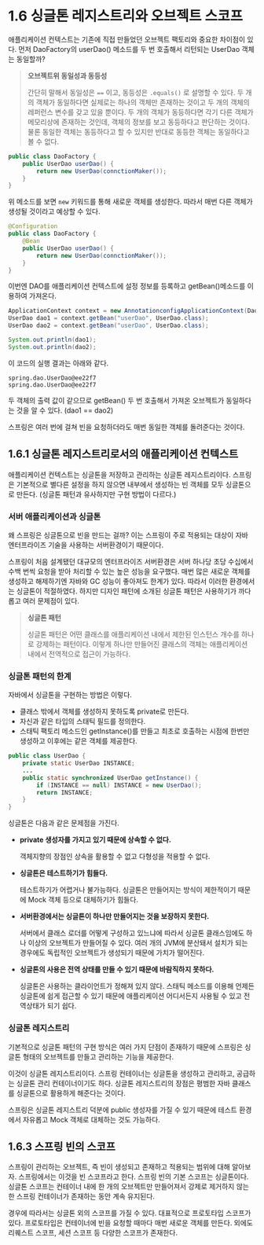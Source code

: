 # 1.6 싱글톤 레지스트리와 오브젝트 스코프

애플리케이션 컨텍스트는 기존에 직접 만들었던 오브젝트 팩토리와 중요한 차이점이 있다. 먼저 DaoFactory의 userDao() 메소드를 두 번 호출해서 리턴되는 UserDao 객체는 동일할까?


> **오브젝트위 동일성과 동등성**
>
> 간단히 말해서 동일성은 `==` 이고, 동등성은 `.equals()` 로 설명할 수 있다. 두 개의 객체가 동일하다면 실제로는 하나의 객체만 존재하는 것이고 두 개의 객체의 레퍼런스 변수를 갖고 있을 뿐이다. 두 개의 객체가 동등하다면 각기 다른 객체가 메모리상에 존재하는 것인데, 객체의 정보를 보고 동등하다고 판단하는 것이다.
> 물론 동일한 객체는 동등하다고 할 수 있지만 반대로 동등한 객체는 동일하다고 볼 수 없다.
>


```java
public class DaoFactory {
    public UserDao userDao() {
        return new UserDao(connctionMaker());
    }
}
```

위 메소드를 보면 `new` 키워드를 통해 새로운 객체를 생성한다. 따라서 매번 다른 객체가 생성될 것이라고 예상할 수 있다.

```java
@Configuration
public class DaoFactory {
    @Bean
    public UserDao userDao() {
        return new UserDao(connctionMaker());
    }
}
```

이번엔 DAO를 애플리케이션 컨텍스트에 설정 정보를 등록하고 getBean()메소드를 이용하여 가져온다.

```java
ApplicationContext context = new AnnotationconfigApplicationContext(DaoFactory.class);
UserDao dao1 = context.getBean("userDao", UserDao.class);
UserDao dao2 = context.getBean("userDao", UserDao.class);

System.out.println(dao1);
System.out.println(dao2);
```

이 코드의 실행 결과는 아래와 같다.

```
spring.dao.UserDao@ee22f7
spring.dao.UserDao@ee22f7
```

두 객체의 출력 값이 같으므로 getBean() 두 번 호출해서 가져온 오브젝트가 동일하다는 것을 알 수 있다. (dao1 == dao2)

스프링은 여러 번에 걸쳐 빈을 요청하더라도 매번 동일한 객체를 돌려준다는 것이다.

## 1.6.1 싱글톤 레지스트리로서의 애플리케이션 컨텍스트

애플리케이션 컨텍스트는 싱글톤을 저장하고 관리하는 싱글톤 레지스트리이다. 스프링은 기본적으로 별다른 설정을 하지 않으면 내부에서 생성하는 빈 객체를 모두 싱글톤으로 만든다.
(싱글톤 패턴과 유사하지만 구현 방법이 다르다.)

### 서버 애플리케이션과 싱글톤

왜 스프링은 싱글톤으로 빈을 만드는 걸까? 이는 스프링이 주로 적용되는 대상이 자바 엔터프라이즈 기술을 사용하는 서버환경이기 때문이다.

스프링이 처음 설계됐던 대규모의 엔터프라이즈 서버환경은 서버 하나당 초당 수십에서 수백 번씩 요청을 받아 처리할 수 있는 높은 성능을 요구했다. 매번 많은 새로운 객체를 생성하고 해제하기엔 자바와 GC 성능이 좋아져도 한계가 있다.
따라서 이러한 환경에서는 싱글톤이 적절하였다. 하지만 디자인 패턴에 소개된 싱글톤 패턴은 사용하기가 까다롭고 여러 문제점이 있다.

> **싱글톤 패턴**
>
>
> 싱글톤 패턴은 어떤 클래스를 애플리케이션 내에서 제한된 인스턴스 개수를 하나로 강제하는 패턴이다. 이렇게 하나만 만들어진 클래스의 객체는 애플리케이션 내에서 전역적으로 접근이 가능하다.
>

### 싱글톤 패턴의 한계

자바에서 싱글톤을 구현하는 방법은 이렇다.

- 클래스 밖에서 객체를 생성하지 못하도록 private로 만든다.
- 자신과 같은 타입의 스태틱 필드를 정의한다.
- 스태틱 팩토리 메소드인 getInstance()를 만들고 최초로 호출하는 시점에 한번만 생성하고 이후에는 같은 객체를 제공한다.

```java
public class UserDao {
    private static UserDao INSTANCE;
    ...
    public static synchronized UserDao getInstance() {
        if (INSTANCE == null) INSTANCE = new UserDao();
        return INSTANCE;
    }
}
```

싱글톤은 다음과 같은 문제점을 가진다.

- **private 생성자를 가지고 있기 때문에 상속할 수 없다.**

  객체지향의 장점인 상속을 활용할 수 없고 다형성을 적용할 수 없다.

- **싱글톤은 테스트하기가 힘들다.**

  테스트하기가 어렵거나 불가능하다. 싱글톤은 만들어지는 방식이 제한적이기 때문에 Mock 객체 등으로 대체하기가 힘들다.

- **서버환경에서는 싱글톤이 하나만 만들어지는 것을 보장하지 못한다.**

  서버에서 클래스 로더를 어떻게 구성하고 있느냐에 따라서 싱글톤 클래스임에도 하나 이상의 오브젝트가 만들어질 수 있다. 여러 개의 JVM에 분산돼서 설치가 되는 경우에도 독립적인 오브젝트가 생성되기 때문에 가치가 떨어진다.

- **싱글톤의 사용은 전역 상태를 만들 수 있기 때문에 바람직하지 못하다.**

  싱글톤은 사용하는 클라이언트가 정해져 있지 않다. 스태틱 메소드를 이용해 언제든 싱글톤에 쉽게 접근할 수 있기 때문에 애플리케이션 어디서든지 사용될 수 있고 전역상태가 되기 쉽다.


### 싱글톤 레지스트리

기본적으로 싱글톤 패턴의 구현 방식은 여러 가지 단점이 존재하기 때문에 스프링은 싱글톤 형태의 오브젝트를 만들고 관리하는 기능을 제공한다.

이것이 싱글톤 레지스트리이다. 스프링 컨테이너는 싱글톤을 생성하고 관리하고, 공급하는 싱글톤 관리 컨테이너이기도 하다. 싱글톤 레지스트리의 장점은 평범한 자바 클래스를 싱글톤으로 활용하게 해준다는 것이다.

스프링은 싱글톤 레지스트리 덕분에 public 생성자를 가질 수 있기 때문에 테스트 환경에서 자유롭고 Mock 객체로 대체하는 것도 가능하다.

## 1.6.3 스프링 빈의 스코프

스프링이 관리하는 오브젝트, 즉 빈이 생성되고 존재하고 적용되는 범위에 대해 알아보자. 스프링에서는 이것을 빈 스코프라고 한다. 스프링 빈의 기본 스코프는 싱글톤이다. 싱글톤 스코프는 컨테이너 내에 한 개의 오브젝트만 만들어져서 강제로 제거하지 않는 한 스프링 컨테이너가 존재하는 동안 계속 유지된다.

경우에 따라서는 싱글톤 외의 스코프를 가질 수 있다. 대표적으로 프로토타입 스코프가 있다. 프로토타입은 컨테이너에 빈을 요청할 때마다 매번 새로운 객체를 만든다.
외에도 리퀘스트 스코프, 세션 스코프 등 다양한 스코프가 존재한다.